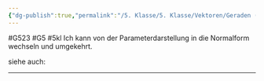 ```yaml
---
{"dg-publish":true,"permalink":"/5. Klasse/5. Klasse/Vektoren/Geraden (Parameterdarstellung und Normalform)/"}
---
```


#G523 #G5 #5kl
Ich kann von der Parameterdarstellung in die Normalform wechseln und umgekehrt.

siehe auch:
___

